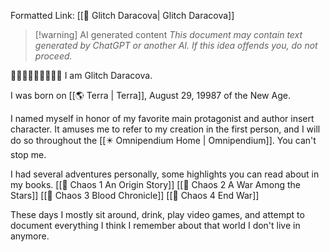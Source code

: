 Formatted Link: [[🔻 Glitch Daracova| Glitch Daracova]]

> [!warning] AI generated content
> *This document may contain text generated by ChatGPT or another AI. If this idea offends you, do not proceed.*

🔺🔻🔺🔻🔺🔻🔺🔻🔺
I am Glitch Daracova.

I was born on [[🌎 Terra | Terra]], August 29, 19987 of the New Age.

I named myself in honor of my favorite main protagonist and author insert character. It amuses me to refer to my creation in the first person, and I will do so throughout the [[✴️ Omnipendium Home | Omnipendium]]. You can't stop me.

I had several adventures personally, some highlights you can read about in my books.
[[📕 Chaos 1 An Origin Story]]
[[📕 Chaos 2 A War Among the Stars]]
[[📕 Chaos 3 Blood Chronicle]]
[[📕 Chaos 4 End War]]

These days I mostly sit around, drink, play video games, and attempt to document everything I think I remember about that world I don't live in anymore.